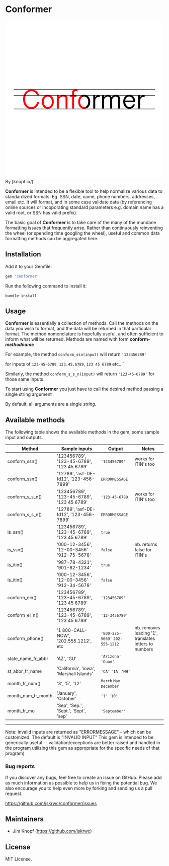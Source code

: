 # Conformer
![Conformer Logo](https://github.com/jskrwc/Conformer/blob/master/Conformer_Logo.png)
By [knopf.io/)


**Conformer** is intended to be a flexible tool to help normalize various data to standardized formats.  Eg. SSN, date, name, phone numbers, addresses, email etc. It will format, and in some case validate data (by referencing online sources or incoporating standard parameters e.g. domain name has a valid root, or SSN has valid prefix).

The basic goal of **Conformer** is to take care of the many of the mundane formatting issues that frequently arise.  Rather than continuously reinventing the wheel (or spending time googling the wheel), useful and common data formatting methods can be aggregated here.  


## Installation

Add it to your Gemfile:

```ruby
gem 'conformer'
```

Run the following command to install it:

```console
bundle install
```


## Usage

**Conformer** is essentially a collection of methods.  Call the methods on the data you wish to format, and the data will be returned in that particular format.  The method nomenclature is hopefully useful, and often sufficient to inform what will be returned. Methods are named with form **conform-_methodname_**

For example, the method `conform_ssn(input)` will return  `'123456789'`

for inputs of `123-45-6789`, `123.45.6789`, `123 45 6789` etc...`

Similarly, the method `conform_s_s_n(input)` will return `'123-45-6789'` for those same inputs.





To start using **Conformer** you just have to call the desired method passing a single string argument

By default, all arguments are a single _string_.



## Available methods

The following table shows the available methods in the gem, some sample input and outputs.


Method             | Sample inputs                                   | Output                    | Notes
-------------------|-------------------------------------------------|---------------------------|----------------------
conform_ssn()      | '123456789', '123-45-6789', '123 45 6789'       | `'123456789'`             | works for ITIN's too
conform_ssn()      | '12789', 'asf-DE-fd12', '123-456-7899'          | `ERRORMESSAGE`            |  
conform\_s\_s\_n() | '123456789', '123-45-6789', '123 45 6789'       | `'123-45-6789'`           | works for ITIN's too
conform\_s\_s\_n() | '12789', 'asf-DE-fd12', '123-456-7899'          | `ERRORMESSAGE`            |
is_ssn()           | '123456789', '123-45-6789', '123 45 6789'       | `true`                    |
is_ssn()           |  '000-12-3456', '12-00-3456' '912-75-5678'      | `false`                   | nb. returns false for ITIN's
is_itin()          | '987-78-4321', '901-82-1234'                    | `true`                    |
is_itin()          |  '000-12-3456', '12-00-3456' '912-34-5678'      | `false`                   |
conform_ein()      | '123456789', '123-45-6789', '123 45 6789'       | `'123456789'`             |
conform\_ei\_n()   | '123456789', '123-45-6789', '123 45 6789'       | `'12-3456789'`            |
conform_phone()    | '1 800-CALL-NOW', '202.555.1212', etc           | `'800-225-5669'` `202-555-1212`| nb. removes leading '1', translates letters to numbers
state_name_fr_abbr | 'AZ', 'GU'                                      | `'Arizona'` `'Guam'`      |
st_abbr_fr_name    | 'California', 'iowa', 'Marshall Islands'        | `'CA'` `'IA'` `'MH'`      |
month_fr_num()     | '3', '5', '12'                                  | `March` `May` `December`  |
month_num_fr_month | 'January', 'October'                            | `'1'` `'10'`              |
month_fr_mo        | 'Sep', 'Sep.', 'Sept.', 'Sept', 'sep'           | `'September'`             |
---


Note: invalid inputs are returned as "ERRORMESSAGE" - which can be customized.  The default is "INVALID INPUT"
This gem is intended to be generically useful -- validation/exceptions are better raised and handled in the program utilizing this gem as appropriate for the specific needs of that program)




### Bug reports

If you discover any bugs, feel free to create an issue on GitHub. Please add as much information as
possible to help us in fixing the potential bug. We also encourage you to help even more by forking and
sending us a pull request.

https://github.com/jskrwc/conformer/issues

## Maintainers

* Jim Knopf (https://github.com/jskrwc)




## License

MIT License.
